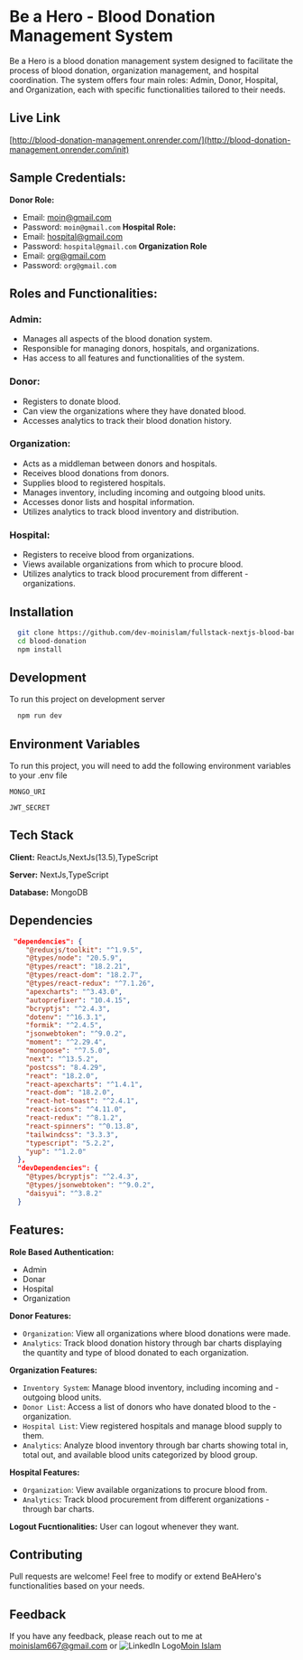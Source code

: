
# Be a Hero - Blood Donation Management System

Be a Hero is a blood donation management system designed to facilitate the process of blood donation, organization management, and hospital coordination. The system offers four main roles: Admin, Donor, Hospital, and Organization, each with specific functionalities tailored to their needs.

## Live Link
[http://blood-donation-management.onrender.com/](http://blood-donation-management.onrender.com/init)


## Sample Credentials:

**Donor Role:**
- Email: moin@gmail.com
- Password: `moin@gmail.com`
**Hospital Role:**
- Email: hospital@gmail.com
- Password: `hospital@gmail.com`
**Organization Role**
- Email: org@gmail.com
- Password: `org@gmail.com`
## Roles and Functionalities:

### Admin:

- Manages all aspects of the blood donation system.
- Responsible for managing donors, hospitals, and organizations.
- Has access to all features and functionalities of the system.

### Donor:

- Registers to donate blood.
- Can view the organizations where they have donated blood.
- Accesses analytics to track their blood donation history.


### Organization:

- Acts as a middleman between donors and hospitals.
- Receives blood donations from donors.
- Supplies blood to registered hospitals.
- Manages inventory, including incoming and outgoing blood units.
- Accesses donor lists and hospital information.
- Utilizes analytics to track blood inventory and distribution.

### Hospital:

- Registers to receive blood from organizations.
- Views available organizations from which to procure blood.
- Utilizes analytics to track blood procurement from different - organizations.
## Installation



```bash
  git clone https://github.com/dev-moinislam/fullstack-nextjs-blood-bank.git
  cd blood-donation
  npm install
```
    
## Development

To run this project on development server  

```bash
  npm run dev
```


## Environment Variables

To run this project, you will need to add the following environment variables to your .env file

`MONGO_URI`

`JWT_SECRET`



## Tech Stack

**Client:** ReactJs,NextJs(13.5),TypeScript

**Server:** NextJs,TypeScript

**Database:** MongoDB


## Dependencies
```json
 "dependencies": {
    "@reduxjs/toolkit": "^1.9.5",
    "@types/node": "20.5.9",
    "@types/react": "18.2.21",
    "@types/react-dom": "18.2.7",
    "@types/react-redux": "^7.1.26",
    "apexcharts": "^3.43.0",
    "autoprefixer": "10.4.15",
    "bcryptjs": "^2.4.3",
    "dotenv": "^16.3.1",
    "formik": "^2.4.5",
    "jsonwebtoken": "^9.0.2",
    "moment": "^2.29.4",
    "mongoose": "^7.5.0",
    "next": "^13.5.2",
    "postcss": "8.4.29",
    "react": "18.2.0",
    "react-apexcharts": "^1.4.1",
    "react-dom": "18.2.0",
    "react-hot-toast": "^2.4.1",
    "react-icons": "^4.11.0",
    "react-redux": "^8.1.2",
    "react-spinners": "^0.13.8",
    "tailwindcss": "3.3.3",
    "typescript": "5.2.2",
    "yup": "^1.2.0"
  },
  "devDependencies": {
    "@types/bcryptjs": "^2.4.3",
    "@types/jsonwebtoken": "^9.0.2",
    "daisyui": "^3.8.2"
  }
  ```


## Features:

**Role Based Authentication:** 
- Admin
- Donar
- Hospital
- Organization

**Donor Features:**
- `Organization`: View all organizations where blood donations were made.
- `Analytics`: Track blood donation history through bar charts displaying the quantity and type of blood donated to each organization.


**Organization Features:**
- `Inventory System`: Manage blood inventory, including incoming and - outgoing blood units.
- `Donor List`: Access a list of donors who have donated blood to the - organization.
- `Hospital List`: View registered hospitals and manage blood supply to them.
- `Analytics`: Analyze blood inventory through bar charts showing total in, total out, and available blood units categorized by blood group.

  
**Hospital Features:**
- `Organization`: View available organizations to procure blood from.
- `Analytics`: Track blood procurement from different organizations - through bar charts.

**Logout Fucntionalities:** User can logout whenever they want.

## Contributing

Pull requests are welcome! Feel free to modify or extend BeAHero's functionalities based on your needs.

## Feedback

If you have any feedback, please reach out to me at [moinislam667@gmail.com](mailto:moinislam667@gmail.com)
or ![LinkedIn Logo](https://upload.wikimedia.org/wikipedia/commons/thumb/c/ca/LinkedIn_logo_initials.png/15px-LinkedIn_logo_initials.png)[Moin Islam](https://www.linkedin.com/in/moin-islam)

